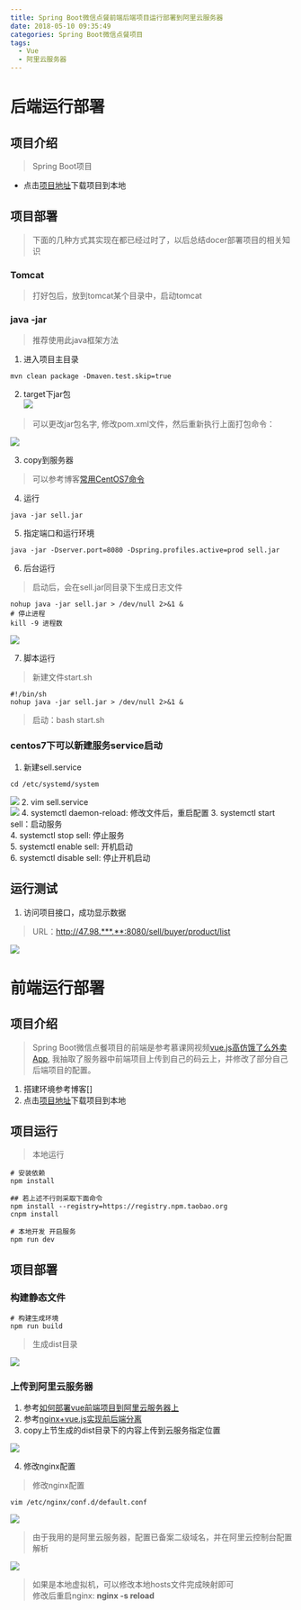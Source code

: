```yaml
---
title: Spring Boot微信点餐前端后端项目运行部署到阿里云服务器
date: 2018-05-10 09:35:49
categories: Spring Boot微信点餐项目
tags:
  - Vue
  - 阿里云服务器
---
```


# 后端运行部署  

## 项目介绍  

> Spring Boot项目  

* 点击[项目地址](https://gitee.com/ddebug/sell.git)下载项目到本地  

## 项目部署  

> 下面的几种方式其实现在都已经过时了，以后总结docer部署项目的相关知识  

### Tomcat  

> 打好包后，放到tomcat某个目录中，启动tomcat 

### java -jar  

> 推荐使用此java框架方法  

1. 进入项目主目录  

```jshelllanguage
mvn clean package -Dmaven.test.skip=true
```
2. target下jar包  
![](http://p8hqd7oln.bkt.clouddn.com/18-5-10/70520653.jpg)
> 可以更改jar包名字, 修改pom.xml文件，然后重新执行上面打包命令：  

![](http://p8hqd7oln.bkt.clouddn.com/18-5-10/74412635.jpg)

3. copy到服务器  
> 可以参考博客[常用CentOS7命令](https://www.ddebug.cn/common-centos7-commands.html)  

4. 运行  
```jshelllanguage
java -jar sell.jar
```

5. 指定端口和运行环境  
```jshelllanguage
java -jar -Dserver.port=8080 -Dspring.profiles.active=prod sell.jar
```

6. 后台运行  

> 启动后，会在sell.jar同目录下生成日志文件  

```jshelllanguage
nohup java -jar sell.jar > /dev/null 2>&1 &
# 停止进程
kill -9 进程数
```
![](http://p8hqd7oln.bkt.clouddn.com/18-5-10/50729385.jpg)

7. 脚本运行  

> 新建文件start.sh  

```jshelllanguage
#!/bin/sh
nohup java -jar sell.jar > /dev/null 2>&1 &
```

> 启动：bash start.sh  

### centos7下可以新建服务service启动  

1. 新建sell.service  

```jshelllanguage
cd /etc/systemd/system
```
![](http://p8hqd7oln.bkt.clouddn.com/18-5-10/83976316.jpg)
2. vim sell.service  
![](http://p8hqd7oln.bkt.clouddn.com/18-5-10/56882885.jpg)
4. systemctl daemon-reload: 修改文件后，重启配置
3. systemctl start sell：启动服务  
4. systemctl stop sell: 停止服务  
5. systemctl enable sell: 开机启动  
6. systemctl disable sell: 停止开机启动  

## 运行测试  

1. 访问项目接口，成功显示数据   

> URL：http://47.98.***.**:8080/sell/buyer/product/list  

![](http://p8hqd7oln.bkt.clouddn.com/18-5-10/87579972.jpg)

# 前端运行部署  

## 项目介绍  

> Spring Boot微信点餐项目的前端是参考慕课网视频[vue.js高仿饿了么外卖App](https://coding.imooc.com/class/74.html),
我抽取了服务器中前端项目上传到自己的码云上，并修改了部分自己后端项目的配置。  

1. 搭建环境参考博客[]  
2. 点击[项目地址](https://gitee.com/ddebug/sell_buyer_ui)下载项目到本地  

## 项目运行  

> 本地运行  

```jshelllanguage
# 安装依赖
npm install

## 若上述不行则采取下面命令
npm install --registry=https://registry.npm.taobao.org
cnpm install

# 本地开发 开启服务
npm run dev
```

## 项目部署  

### 构建静态文件  

```jshelllanguage
# 构建生成环境
npm run build
```
> 生成dist目录  

![](http://p8hqd7oln.bkt.clouddn.com/18-5-10/65663777.jpg)

### 上传到阿里云服务器  

1. 参考[如何部署vue前端项目到阿里云服务器上](https://blog.csdn.net/sherry_chan/article/details/79055211)  
2. 参考[nginx+vue.js实现前后端分离](https://blog.csdn.net/qq_26026975/article/details/75331779)  
3. copy上节生成的dist目录下的内容上传到云服务指定位置  

![](http://p8hqd7oln.bkt.clouddn.com/18-5-10/83119425.jpg)

4. 修改nginx配置   

> 修改nginx配置 

```jshelllanguage
vim /etc/nginx/conf.d/default.conf
```
![](http://p8hqd7oln.bkt.clouddn.com/18-5-10/35267061.jpg)

> 由于我用的是阿里云服务器，配置已备案二级域名，并在阿里云控制台配置解析  

![](http://p8hqd7oln.bkt.clouddn.com/18-5-10/14153152.jpg)

> 如果是本地虚拟机，可以修改本地hosts文件完成映射即可  
> 修改后重启nginx: **nginx -s reload**  





